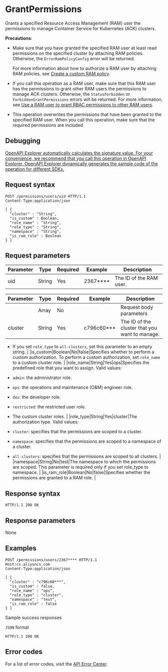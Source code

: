 # GrantPermissions

Grants a specified Resource Access Management \(RAM\) user the permissions to manage Container Service for Kubernetes \(ACK\) clusters.

**Precautions**:

-   Make sure that you have granted the specified RAM user at least read permissions on the specified cluster by attaching RAM policies. Otherwise, the `ErrorRamPolicyConfig` error will be returned.

    For more information about how to authorize a RAM user by attaching RAM policies, see [Create a custom RAM policy](~~86485~~).

-   If you call this operation as a RAM user, make sure that this RAM user has the permissions to grant other RAM users the permissions to manage ACK clusters. Otherwise, the `StatusForbidden` or `ForbiddenGrantPermissions` errors will be returned. For more information, see [Use a RAM user to grant RBAC permissions to other RAM users](~~119035~~).
-   This operation overwrites the permissions that have been granted to the specified RAM user. When you call this operation, make sure that the required permissions are included.

## Debugging

[OpenAPI Explorer automatically calculates the signature value. For your convenience, we recommend that you call this operation in OpenAPI Explorer. OpenAPI Explorer dynamically generates the sample code of the operation for different SDKs.](https://api.aliyun.com/#product=CS&api=GrantPermissions&type=ROA&version=2015-12-15)

## Request syntax

```
POST /permissions/users/uid HTTP/1.1
Content-Type:application/json

[ {
  "cluster" : "String",
  "is_custom" : Boolean,
  "role_name" : "String",
  "role_type" : "String",
  "namespace" : "String",
  "is_ram_role" : Boolean
} ]
```

## Request parameters

|Parameter|Type|Required|Example|Description|
|---------|----|--------|-------|-----------|
|uid|String|Yes|2367\*\*\*\*|The ID of the RAM user. |

|Parameter|Type|Required|Example|Description|
|---------|----|--------|-------|-----------|
| |Array|No| |Request body parameters |
|cluster|String|Yes|c796c60\*\*\*|The ID of the cluster that you want to manage.

 -   If you set `role_type` to `all-clusters`, set this parameter to an empty string. |
|is\_custom|Boolean|No|false|Specifies whether to perform a custom authorization. To perform a custom authorization, set `role_name` to a custom cluster role. |
|role\_name|String|Yes|ops|Specifies the predefined role that you want to assign. Valid values:

 -   `admin`: the administrator role.
-   `ops`: the operations and maintenance \(O&M\) engineer role.
-   `dev`: the developer role.
-   `restricted`: the restricted user role.
-   The custom cluster roles. |
|role\_type|String|Yes|cluster|The authorization type. Valid values:

 -   `cluster`: specifies that the permissions are scoped to a cluster.
-   `namespace`: specifies that the permissions are scoped to a namespace of a cluster.
-   `all-clusters`: specifies that the permissions are scoped to all clusters. |
|namespace|String|No|test|The namespace to which the permissions are scoped. This parameter is required only if you set role\_type to namespace. |
|is\_ram\_role|Boolean|No|false|Specifies whether the permissions are granted to a RAM role. |

## Response syntax

```
HTTP/1.1 200 OK
```

## Response parameters

None

## Examples

```
POST /permissions/users/2367**** HTTP/1.1 
Host:cs.aliyuncs.com 
Content-Type:application/json

[ {
  "cluster" : "c796c60***",
  "is_custom" : false,
  "role_name" : "ops",
  "role_type" : "cluster",
  "namespace" : "test",
  "is_ram_role" : false
} ]
```

Sample success responses

`JSON` format

```
HTTP/1.1 200 OK
```

## Error codes

For a list of error codes, visit the [API Error Center](https://error-center.alibabacloud.com/status/product/CS).

